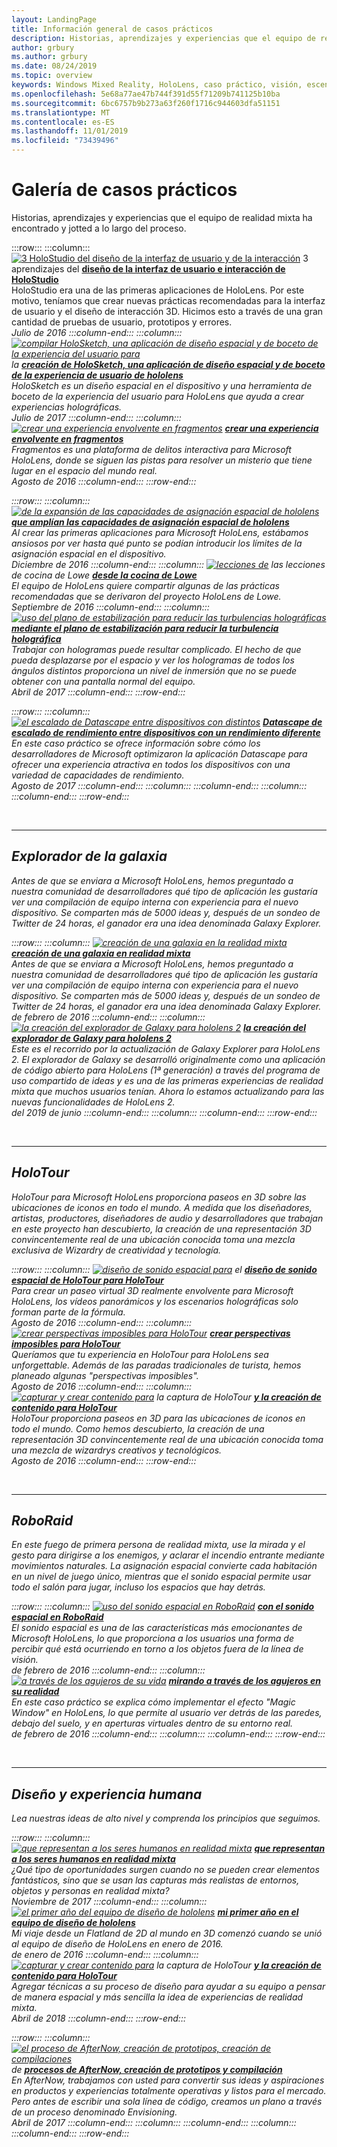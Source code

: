 ```yaml
---
layout: LandingPage
title: Información general de casos prácticos
description: Historias, aprendizajes y experiencias que el equipo de realidad mixta ha encontrado y jotted a lo largo del proceso.
author: grbury
ms.author: grbury
ms.date: 08/24/2019
ms.topic: overview
keywords: Windows Mixed Reality, HoloLens, caso práctico, visión, escenarios
ms.openlocfilehash: 5e68a77ae47b744f391d55f71209b741125b10ba
ms.sourcegitcommit: 6bc6757b9b273a63f260f1716c944603dfa51151
ms.translationtype: MT
ms.contentlocale: es-ES
ms.lasthandoff: 11/01/2019
ms.locfileid: "73439496"
---
```

# <a name="case-study-gallery"></a>Galería de casos prácticos

Historias, aprendizajes y experiencias que el equipo de realidad mixta ha encontrado y jotted a lo largo del proceso.

:::row:::
    :::column:::
       [![3 HoloStudio del diseño de la interfaz de usuario y de la interacción](images/thought-bubble-500px.jpg)](case-study-3-holostudio-ui-and-interaction-design-learnings.md) 3 aprendizajes del  **[diseño de la interfaz de usuario e interacción de HoloStudio](case-study-3-holostudio-ui-and-interaction-design-learnings.md)**<br>
        HoloStudio era una de las primeras aplicaciones de HoloLens. Por este motivo, teníamos que crear nuevas prácticas recomendadas para la interfaz de usuario y el diseño de interacción 3D. Hicimos esto a través de una gran cantidad de pruebas de usuario, prototipos y errores.<br>
         <i>Julio de 2016<i>
    :::column-end:::
    :::column:::
       [![compilar HoloSketch, una aplicación de diseño espacial y de boceto de la experiencia del usuario para](images/holosketch-image-01-640px.png)](case-study-building-holosketch,-a-spatial-layout-and-ux-sketching-app-for-hololens.md) la  **[creación de HoloSketch, una aplicación de diseño espacial y de boceto de la experiencia de usuario de hololens](case-study-building-holosketch,-a-spatial-layout-and-ux-sketching-app-for-hololens.md)**<br>
        HoloSketch es un diseño espacial en el dispositivo y una herramienta de boceto de la experiencia del usuario para HoloLens que ayuda a crear experiencias holográficas.<br>
        <i>Julio de 2017<i>
    :::column-end:::
    :::column:::
       [![crear una experiencia envolvente en fragmentos](images/surfacereconstruction.jpg)](case-study-creating-an-immersive-experience-in-fragments.md)  **[crear una experiencia envolvente en fragmentos](case-study-creating-an-immersive-experience-in-fragments.md)**<br>
        Fragmentos es una plataforma de delitos interactiva para Microsoft HoloLens, donde se siguen las pistas para resolver un misterio que tiene lugar en el espacio del mundo real.<br>
        <i>Agosto de 2016<i>
    :::column-end:::
:::row-end:::

:::row:::
    :::column:::
       [![de la expansión de las capacidades de asignación espacial de hololens](images/away-from-camera-position-500px.png)](case-study-expanding-the-spatial-mapping-capabilities-of-hololens.md)  **[que amplían las capacidades de asignación espacial de hololens](case-study-expanding-the-spatial-mapping-capabilities-of-hololens.md)**<br>
        Al crear las primeras aplicaciones para Microsoft HoloLens, estábamos ansiosos por ver hasta qué punto se podían introducir los límites de la asignación espacial en el dispositivo.<br>
        <i>Diciembre de 2016<i>
    :::column-end:::
    :::column:::
       [![lecciones de](images/lowes.jpg)](case-study-lessons-from-the-lowes-kitchen.md) las lecciones de cocina de Lowe  **[desde la cocina de Lowe](case-study-lessons-from-the-lowes-kitchen.md)**<br>
        El equipo de HoloLens quiere compartir algunas de las prácticas recomendadas que se derivaron del proyecto HoloLens de Lowe.<br>
        <i>Septiembre de 2016<i>
    :::column-end:::
    :::column:::
       [![uso del plano de estabilización para reducir las turbulencias holográficas](images/holotour-stabilization-plane-500px.jpg)](case-study-using-the-stabilization-plane-to-reduce-holographic-turbulence.md)  **[mediante el plano de estabilización para reducir la turbulencia holográfica](case-study-using-the-stabilization-plane-to-reduce-holographic-turbulence.md)**<br>
        Trabajar con hologramas puede resultar complicado. El hecho de que pueda desplazarse por el espacio y ver los hologramas de todos los ángulos distintos proporciona un nivel de inmersión que no se puede obtener con una pantalla normal del equipo.<br>
        <i>Abril de 2017<i>
    :::column-end:::
:::row-end:::

:::row:::
    :::column:::
       [![el escalado de Datascape entre dispositivos con distintos](images/cloud-steps-1-4-700px.jpg)](case-study-scaling-datascape-across-devices-with-different-performance.md)  **[Datascape de escalado de rendimiento entre dispositivos con un rendimiento diferente](case-study-scaling-datascape-across-devices-with-different-performance.md)**<br>
        En este caso práctico se ofrece información sobre cómo los desarrolladores de Microsoft optimizaron la aplicación Datascape para ofrecer una experiencia atractiva en todos los dispositivos con una variedad de capacidades de rendimiento.<br>
        <i>Agosto de 2017<i>
    :::column-end:::
    :::column:::
    :::column-end:::
    :::column:::
    :::column-end:::
:::row-end:::


<br>

---

## <a name="galaxy-explorer"></a>Explorador de la galaxia

Antes de que se enviara a Microsoft HoloLens, hemos preguntado a nuestra comunidad de desarrolladores qué tipo de aplicación les gustaría ver una compilación de equipo interna con experiencia para el nuevo dispositivo. Se comparten más de 5000 ideas y, después de un sondeo de Twitter de 24 horas, el ganador era una idea denominada Galaxy Explorer.

:::row:::
    :::column:::
       [![creación de una galaxia en la realidad mixta](images/full-galaxy-500px.png)](case-study-creating-a-galaxy-in-mixed-reality.md)  **[creación de una galaxia en realidad mixta](case-study-creating-a-galaxy-in-mixed-reality.md)**<br>
        Antes de que se enviara a Microsoft HoloLens, hemos preguntado a nuestra comunidad de desarrolladores qué tipo de aplicación les gustaría ver una compilación de equipo interna con experiencia para el nuevo dispositivo. Se comparten más de 5000 ideas y, después de un sondeo de Twitter de 24 horas, el ganador era una idea denominada Galaxy Explorer.<br>
         <i><i> de febrero de 2016
    :::column-end:::
    :::column:::
       [![la creación del explorador de Galaxy para hololens 2](images/ge-update-interactions-concept-force-grab.png)](galaxy-explorer-update.md)  **[la creación del explorador de Galaxy para hololens 2](galaxy-explorer-update.md)**<br>
        Este es el recorrido por la actualización de Galaxy Explorer para HoloLens 2. El explorador de Galaxy se desarrolló originalmente como una aplicación de código abierto para HoloLens (1ª generación) a través del programa de uso compartido de ideas y es una de las primeras experiencias de realidad mixta que muchos usuarios tenían. Ahora lo estamos actualizando para las nuevas funcionalidades de HoloLens 2.<br>
        <i>del 2019 de junio<i>
    :::column-end:::
    :::column:::
    :::column-end:::
:::row-end:::

<br>

---

## <a name="holotour"></a>HoloTour

HoloTour para Microsoft HoloLens proporciona paseos en 3D sobre las ubicaciones de iconos en todo el mundo. A medida que los diseñadores, artistas, productores, diseñadores de audio y desarrolladores que trabajan en este proyecto han descubierto, la creación de una representación 3D convincentemente real de una ubicación conocida toma una mezcla exclusiva de Wizardry de creatividad y tecnología.

:::row:::
    :::column:::
       [![diseño de sonido espacial para](images/recreated-colosseum-holotour-500px.png)](case-study-spatial-sound-design-for-holotour.md) el  **[diseño de sonido espacial de HoloTour para HoloTour](case-study-spatial-sound-design-for-holotour.md)**<br>
        Para crear un paseo virtual 3D realmente envolvente para Microsoft HoloLens, los vídeos panorámicos y los escenarios holográficas solo forman parte de la fórmula.<br>
         <i>Agosto de 2016<i>
    :::column-end:::
    :::column:::
       [![crear perspectivas imposibles para HoloTour](images/rome-colosseum-overlay-500px.png)](case-study-creating-impossible-perspectives-for-holotour.md)  **[crear perspectivas imposibles para HoloTour](case-study-creating-impossible-perspectives-for-holotour.md)**<br>
        Queríamos que tu experiencia en HoloTour para HoloLens sea unforgettable. Además de las paradas tradicionales de turista, hemos planeado algunas "perspectivas imposibles".<br>
        <i>Agosto de 2016<i>
    :::column-end:::
    :::column:::
       [![capturar y crear contenido para](images/camera-machu-pichu-500px.png)](case-study-capturing-and-creating-content-for-holotour.md) la captura de HoloTour  **[y la creación de contenido para HoloTour](case-study-capturing-and-creating-content-for-holotour.md)**<br>
        HoloTour proporciona paseos en 3D para las ubicaciones de iconos en todo el mundo. Como hemos descubierto, la creación de una representación 3D convincentemente real de una ubicación conocida toma una mezcla de wizardrys creativos y tecnológicos.<br>
        <i>Agosto de 2016<i>
    :::column-end:::
:::row-end:::

<br>

---

## <a name="roboraid"></a>RoboRaid

En este fuego de primera persona de realidad mixta, use la mirada y el gesto para dirigirse a los enemigos, y aclarar el incendio entrante mediante movimientos naturales. La asignación espacial convierte cada habitación en un nivel de juego único, mientras que el sonido espacial permite usar todo el salón para jugar, incluso los espacios que hay detrás. 

:::row:::
    :::column:::
       [![uso del sonido espacial en RoboRaid](images/successful-dodge-roboraid-500px.jpg)](case-study-using-spatial-sound-in-roboraid.md)  **[con el sonido espacial en RoboRaid](case-study-using-spatial-sound-in-roboraid.md)**<br>
        El sonido espacial es una de las características más emocionantes de Microsoft HoloLens, lo que proporciona a los usuarios una forma de percibir qué está ocurriendo en torno a los objetos fuera de la línea de visión.<br>
         <i><i> de febrero de 2016
    :::column-end:::
    :::column:::
       [![a través de los agujeros de su vida](images/roboraid-640px.png)](case-study-looking-through-holes-in-your-reality.md)  **[mirando a través de los agujeros en su realidad](case-study-looking-through-holes-in-your-reality.md)**<br>
        En este caso práctico se explica cómo implementar el efecto "Magic Window" en HoloLens, lo que permite al usuario ver detrás de las paredes, debajo del suelo, y en aperturas virtuales dentro de su entorno real.<br>
        <i><i> de febrero de 2016
    :::column-end:::
    :::column:::
    :::column-end:::
:::row-end:::


<br>

---

## <a name="design-and-human-experience"></a>Diseño y experiencia humana

Lea nuestras ideas de alto nivel y comprenda los principios que seguimos.

:::row:::
    :::column:::
       [![que representan a los seres humanos en realidad mixta](images/bang-ai-weiwie.jpg)](case-study-representing-humans-in-mixed-reality.md)  **[que representan a los seres humanos en realidad mixta](case-study-representing-humans-in-mixed-reality.md)**<br>
        ¿Qué tipo de oportunidades surgen cuando no se pueden crear elementos fantásticos, sino que se usan las capturas más realistas de entornos, objetos y personas en realidad mixta?<br>
         <i>Noviembre de 2017<i>
    :::column-end:::
    :::column:::
       [![el primer año del equipo de diseño de hololens](images/MotionController.jpg)](case-study-my-first-year-on-the-hololens-design-team.md)  **[mi primer año en el equipo de diseño de hololens](case-study-my-first-year-on-the-hololens-design-team.md)**<br>
        Mi viaje desde un Flatland de 2D al mundo en 3D comenzó cuando se unió al equipo de diseño de HoloLens en enero de 2016.<br>
        <i><i> de enero de 2016
    :::column-end:::
    :::column:::
       [![capturar y crear contenido para](images/academyteam1000.png)](case-study-expanding-the-design-process-for-mixed-reality.md) la captura de HoloTour  **[y la creación de contenido para HoloTour](case-study-expanding-the-design-process-for-mixed-reality.md)**<br>
        Agregar técnicas a su proceso de diseño para ayudar a su equipo a pensar de manera espacial y más sencilla la idea de experiencias de realidad mixta.<br>
        <i>Abril de 2018<i>
    :::column-end:::
:::row-end:::

:::row:::
    :::column:::
       [![el proceso de AfterNow, creación de prototipos, creación de compilaciones](images/whatisenvisioning-640px.png)](case-study-afternows-process-envisioning,-prototyping,-building.md) de  **[procesos de AfterNow, creación de prototipos y compilación](case-study-afternows-process-envisioning,-prototyping,-building.md)**<br>
        En AfterNow, trabajamos con usted para convertir sus ideas y aspiraciones en productos y experiencias totalmente operativas y listos para el mercado. Pero antes de escribir una sola línea de código, creamos un plano a través de un proceso denominado Envisioning.<br>
        <i>Abril de 2017<i>
    :::column-end:::
    :::column:::
    :::column-end:::
    :::column:::
    :::column-end:::
:::row-end:::

<br>

<br>

